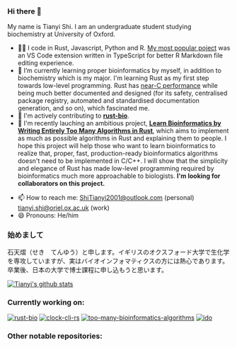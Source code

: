 ### Hi there 👋

My name is Tianyi Shi. I am an undergraduate student studying biochemistry at University of Oxford.

<!-- - 🔭 I’m currently working on parsing PDB files in Rust with nom. -->
- 👨‍💻 I code in Rust, Javascript, Python and R. [My most popular poject](https://github.com/TianyiShi2001/rmarkdown-vscode) was an VS Code extension written in TypeScript for better R Markdown file editing experience.
- 🌱 I’m currently learning proper bioinformatics by myself, in addition to biochemistry which is my major. I'm learning Rust as my first step towards low-level programming. Rust has [near-C performance](https://benchmarksgame-team.pages.debian.net/benchmarksgame/q6600/which-programs-are-fastest.html) while being much better documented and designed (for its safety, centralised package registry, automated and standardised documentation generation, and so on), which fascinated me.
- 🧬 I'm actively contributing to [**rust-bio**](https://github.com/rust-bio/rust-bio).
- 🦀 I'm recently lauching an ambitious project, [**Learn Bioinformatics by Writing Entirely Too Many Algorithms in Rust**](https://github.com/TianyiShi2001/too-many-bioinformatics-algorithms), which aims to implement as much as possible algorithms in Rust and explaining them to people. I hope this project will help those who want to learn bioinformatics to realize that, proper, fast, production-ready bioinformatics algorithms doesn't need to be implemented in C/C++. I will show that the simplicity and elegance of Rust has made low-level programming required by bioinformatics much more approachable to biologists. **I'm looking for collaborators on this project.**
<!--- 👯 I’m looking to collaborate on ...
- 🤔 I’m looking for help with ...
- 💬 Ask me about ...-->
- 📫 How to reach me: ShiTianyi2001@outlook.com (personal) tianyi.shi@oriel.ox.ac.uk (work)
- 😄 Pronouns: He/him
<!-- - ⚡ Fun fact: ...
-->

### 始めまして

石天熠（せき　てんゆう）と申します。イギリスのオクスフォード大学で生化学を専攻していますが、実はバイオインフォマティクスの方には熱心であります。卒業後、日本の大学で博士課程に申し込もうと思います。

[![Tianyi's github stats](https://github-readme-stats.vercel.app/api?username=TianyiShi2001)](https://github.com/TianyiShi2001/github-readme-stats)

### Currently working on:

[![rust-bio](https://github-readme-stats.vercel.app/api/pin/?username=rust-bio&repo=rust-bio)](https://github.com/rust-bio/rust-bio)
[![clock-cli-rs](https://github-readme-stats.vercel.app/api/pin/?username=TianyiShi2001&repo=clock-cli-rs)](https://github.com/TianyiShi2001/clock-cli-rs)
[![too-many-bioinformatics-algorithms](https://github-readme-stats.vercel.app/api/pin/?username=TianyiShi2001&repo=too-many-bioinformatics-algorithms)](https://github.com/TianyiShi2001/too-many-bioinformatics-algorithms)
[![ido](https://github-readme-stats.vercel.app/api/pin/?username=TianyiShi2001&repo=ido)](https://github.com/TianyiShi2001/ido)

### Other notable repositories:

